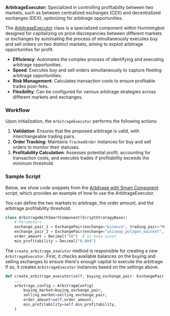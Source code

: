 **ArbitrageExecutor:** Specialized in controlling profitability between two markets, such as between centralized exchanges (CEX) and decentralized exchanges (DEX), optimizing for arbitrage opportunities.

The [ArbitrageExecutor](https://github.com/hummingbot/hummingbot/blob/13aab912ea297a70e52f560cc7239400a1204aa6/hummingbot/smart_components/executors/arbitrage_executor/arbitrage_executor.py) class is a specialized component within Hummingbot designed for capitalizing on price discrepancies between different markets or exchanges by automating the process of simultaneously executes buy and sell orders on two distinct markets, aiming to exploit arbitrage opportunities for profit.

- **Efficiency**: Automates the complex process of identifying and executing arbitrage opportunities.
- **Speed**: Executes buy and sell orders simultaneously to capture fleeting arbitrage opportunities.
- **Risk Management**: Calculates transaction costs to ensure profitable trades post-fees.
- **Flexibility**: Can be configured for various arbitrage strategies across different markets and exchanges.

### Workflow

Upon initialization, the `ArbitrageExecutor` performs the following actions:

1. **Validation**: Ensures that the proposed arbitrage is valid, with interchangeable trading pairs.
2. **Order Tracking**: Maintains `TrackedOrder` instances for buy and sell orders to monitor their statuses.
3. **Profitability Calculation**: Assesses potential profit, accounting for transaction costs, and executes trades if profitability exceeds the minimum threshold.

### Sample Script

Below, we show code snippets from the [Arbitrage with Smart Component](https://github.com/hummingbot/hummingbot/blob/13aab912ea297a70e52f560cc7239400a1204aa6/scripts/archived_scripts/examples_using_smart_components/arbitrage_with_smart_component.py) script, which provides an example of how to use the ArbitrageExecutor.

You can define the two markets to arbitrage, the order amount, and the arbitrage profitability threshold.

```python
class ArbitrageWithSmartComponent(ScriptStrategyBase):
    # Parameters
    exchange_pair_1 = ExchangePair(exchange="binance", trading_pair="MATIC-USDT")
    exchange_pair_2 = ExchangePair(exchange="uniswap_polygon_mainnet", trading_pair="WMATIC-USDT")
    order_amount = Decimal("50")  # in base asset
    min_profitability = Decimal("0.004")
```

The `create_arbitrage_executor` method is responsible for creating a new `ArbitrageExecutor`. First, it checks available balances on the buying and selling exchanges to ensure there's enough capital to execute the arbitrage. If so, it creates `ArbitrageExecutor` instances based on the settings above. 

```python
def create_arbitrage_executor(self, buying_exchange_pair: ExchangePair, selling_exchange_pair: ExchangePair):
    ...
    arbitrage_config = ArbitrageConfig(
        buying_market=buying_exchange_pair,
        selling_market=selling_exchange_pair,
        order_amount=self.order_amount,
        min_profitability=self.min_profitability,
    )
```
